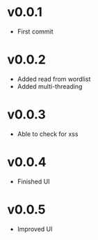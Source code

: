 # v0.0.1
- First commit

# v0.0.2
- Added read from wordlist
- Added multi-threading

# v0.0.3
- Able to check for xss

# v0.0.4
- Finished UI

# v0.0.5
- Improved UI